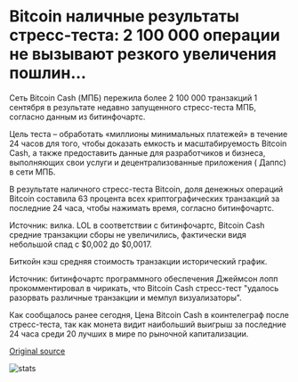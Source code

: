 # Bitcoin наличные результаты стресс-теста: 2 100 000 операции не вызывают резкого увеличения пошлин...

Сеть Bitcoin Cash (МПБ) пережила более 2 100 000 транзакций 1 сентября в результате недавно запущенного стресс-теста МПБ, согласно данным из битинфочартс.

Цель теста – обработать «миллионы минимальных платежей» в течение 24 часов для того, чтобы доказать емкость и масштабируемость Bitcoin Cash, а также предоставить данные для разработчиков и бизнеса, выполняющих свои услуги и децентрализованные приложения ( Даппс) в сети МПБ.

В результате наличного стресс-теста Bitcoin, доля денежных операций Bitcoin составила 63 процента всех криптографических транзакций за последние 24 часа, чтобы нажимать время, согласно битинфочартс.

Источник: вилка. LOL в соответствии с битинфочартс, Bitcoin Cash средние транзакции сборы не увеличились, фактически видя небольшой спад с $0,002 до $0,0017.

Биткойн кэш средняя стоимость транзакции исторический график.

Источник: битинфочартс программного обеспечения Джеймсон лопп прокомментировал в чирикать, что Bitcoin Cash стресс-тест "удалось разорвать различные транзакции и мемпул визуализаторы".

Как сообщалось ранее сегодня, Цена Bitcoin Cash в коинтелеграф после стресс-теста, так как монета видит наибольший выигрыш за последние 24 часа среди 20 лучших в мире по рыночной капитализации.

[Original source](https://cointelegraph.com/news/bitcoin-cash-stress-test-results-21-million-transactions-cause-no-surge-in-fees)

![stats](https://c.statcounter.com/11760860/0/a89fa40b/1/ "stats")